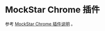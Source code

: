 # MockStar Chrome 插件

参考 [MockStar Chrome 插件说明](https://mockstarjs.github.io/mockstar/tool/mockstar-chrome-devtools-extensions.html) 。
